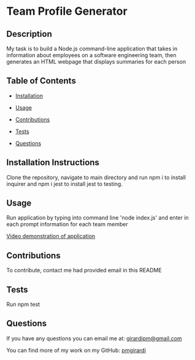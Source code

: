 # Team Profile Generator
  
  ## Description
  My task is to build a Node.js command-line application that takes in information about employees on a software engineering team, then generates an HTML webpage that displays summaries for each person
  ## Table of Contents
  * [Installation](#installation-instructions)
  
  * [Usage](#usage)
  
  * [Contributions](#contributions)
  
  * [Tests](#tests)
  
  * [Questions](#questions)
  ## Installation Instructions
  Clone the repository, navigate to main directory and run npm i to install inquirer and npm i jest to install jest to testing.
  ## Usage
  Run application by typing into command line 'node index.js' and enter in each prompt information for each team member

   [Video demonstration of application](https://drive.google.com/file/d/1I5H8y4mq6Yh64GemTxkKAm2G2zQFWBGj/view)
  
  ## Contributions
  To contribute, contact me had provided email in this README
  ## Tests
  Run npm test
  ## Questions
  If you have any questions you can email me at: girardipm@gmail.com 

  You can find more of my work on my GitHub: [pmgirardi](https://github.com/pmgirardi) 
